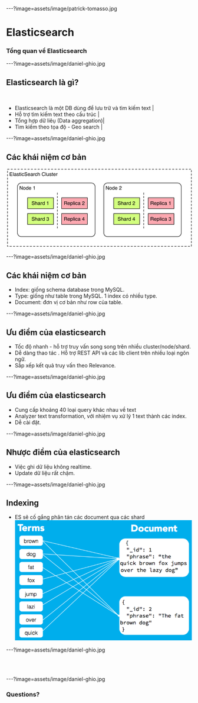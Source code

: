 ---?image=assets/image/patrick-tomasso.jpg

# Elasticsearch

### Tổng quan về Elasticsearch

---?image=assets/image/daniel-ghio.jpg

## Elasticsearch là gì?

<br>

- Elasticsearch là một DB dùng để lưu trữ và tìm kiếm text |
- Hỗ trợ tìm kiếm text theo cấu trúc |
- Tổng hợp dữ liêụ (Data aggregation)|
- Tìm kiếm theo tọa độ - Geo search |

---?image=assets/image/daniel-ghio.jpg

## Các khái niệm cơ bản

![Architecture](assets/image/Es-cluster.png)

---?image=assets/image/daniel-ghio.jpg

## Các khái niệm cơ bản

- Index: giống schema database trong MySQL.
- Type: giống như table trong MySQL. 1 index có nhiều type.
- Document: đơn vị cơ bản như row của table.

---?image=assets/image/daniel-ghio.jpg

## Ưu điểm của elasticsearch
- Tốc độ nhanh - hỗ trợ truy vấn song song trên nhiều cluster/node/shard.
- Dễ dàng thao tác . Hỗ trợ REST API và các lib client trên nhiều loại ngôn ngữ.
- Sắp xếp kết quả truy vấn theo Relevance.

---?image=assets/image/daniel-ghio.jpg

## Ưu điểm của elasticsearch
- Cung cấp khoảng 40 loại query khác nhau về text 
- Analyzer text transformation, với nhiệm vụ xử lý 1 text thành các index.
- Dễ cài đặt.

---?image=assets/image/daniel-ghio.jpg

## Nhược điểm của elasticsearch
- Việc ghi dữ liệu không realtime.
- Update dữ liệu rất chậm.

---?image=assets/image/daniel-ghio.jpg

## Indexing
- ES sẽ cố gắng phân tán các document qua các shard
![InvetertedIndex](assets/image/inverted-index.png)

---?image=assets/image/daniel-ghio.jpg

<br><br>

---?image=assets/image/daniel-ghio.jpg

### Questions?

<br>
